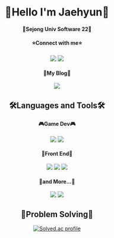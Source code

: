 <h1 align="center">🌱Hello I'm Jaehyun🌱</h1>
<h4 align="center">🚀Sejong Univ Software 22🚀</h4>

<div align="center">

<h4 align="center">⭐Connect with me⭐</h4>
<p align="center">
  <a href="https://www.instagram.com/linklingj"><img src="https://img.shields.io/badge/Instagram-E4405F?style=flat-square&logo=Instagram&logoColor=FFF"/></a>
  <a href="https://namecard.kakao.com/jaehyun"><img src="https://img.shields.io/badge/KakaoTalk-FFCD00?style=flat-square&logo=KakaoTalk&logoColor=FFF"/></a>
</p>

<h4 align="center">🎈My Blog🎈</h4>
<p align="center">
  <a href="https://blog.naver.com/jaehyun_choi"><img src="https://img.shields.io/badge/NaverBlog-03C75A?style=flat-square&logo=Naver&logoColor=FFF"/></a>
</p>

<h2 align="center">🛠Languages and Tools🛠</h2>
<h4 align="center">🎮Game Dev🎮</h4>
<p align="center">
  <img src="https://img.shields.io/badge/Unity-000?style=flat-square&logo=Unity&logoColor=FFF"/>
  <a href="https://scratch.mit.edu/users/jaehyun413/"><img src="https://img.shields.io/badge/Scratch-FFD000?style=flat-square&logo=Unity&logoColor=FFF"/></a>
</p>
<h4 align="center">🎨Front End🎨</h4>
<p align="center">
  <img src="https://img.shields.io/badge/HTML5-E34F26?style=flat-square&logo=HTML5&logoColor=FFF"/>
  <img src="https://img.shields.io/badge/CSS3-1572B6?style=flat-square&logo=CSS3&logoColor=FFF"/>
  <img src="https://img.shields.io/badge/JavaScript-F7DF1E?style=flat-square&logo=JavaScript&logoColor=FFF"/>
</p>
<h4 align="center">📌and More...📌</h4>
<p align="center">
  <img src="https://img.shields.io/badge/C++-00599C?style=flat-square&logo=C++&logoColor=FFF"/>
  <img src="https://img.shields.io/badge/Python-3776AB?style=flat-square&logo=Python&logoColor=FFF"/>
</p>

<h2 align="center">💪Problem Solving💪</h2>
  
[![Solved.ac
profile](http://mazassumnida.wtf/api/v2/generate_badge?boj=linklingj)](https://solved.ac/linklingj)
</div>

